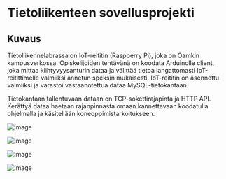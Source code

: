 # Tietoliikenteen sovellusprojekti

## Kuvaus
Tietoliikennelabrassa on IoT-reititin (Raspberry Pi), joka on Oamkin kampusverkossa. Opiskelijoiden tehtävänä on koodata Arduinolle client, joka mittaa kiihtyvyysanturin 
dataa ja välittää tietoa langattomasti IoT-reitittimelle valmiiksi annetun speksin mukaisesti. IoT-reititin on asennettu valmiiksi ja varastoi vastaanotettua dataa 
MySQL-tietokantaan.

Tietokantaan tallentuvaan dataan on TCP-sokettirajapinta ja HTTP API. Kerättyä dataa haetaan rajanpinnasta omaan kannettavaan koodatulla ohjelmalla ja käsitellään 
koneoppimistarkoitukseen.

![image](https://user-images.githubusercontent.com/93710233/199669397-033d183c-42d3-48f6-b4f0-663541653774.png)


![image](https://user-images.githubusercontent.com/93710233/204480199-241a250d-7308-4832-860d-f6f5545a9c47.png)

![image](https://user-images.githubusercontent.com/93710233/207848074-9a74c164-b075-4749-b62c-6c91151d2767.png)

![image](https://user-images.githubusercontent.com/93710233/207848196-ae599c12-01bf-4d7e-866b-60cb548fefb6.png)

